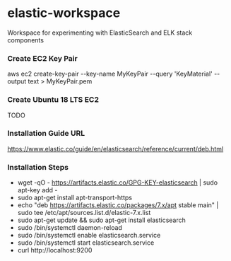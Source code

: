 # elastic-workspace
Workspace for experimenting with ElasticSearch and ELK stack components


### Create EC2 Key Pair
aws ec2 create-key-pair --key-name MyKeyPair --query 'KeyMaterial' --output text > MyKeyPair.pem

### Create Ubuntu 18 LTS EC2
TODO

### Installation Guide URL
https://www.elastic.co/guide/en/elasticsearch/reference/current/deb.html

### Installation Steps
+ wget -qO - https://artifacts.elastic.co/GPG-KEY-elasticsearch | sudo apt-key add -
+ sudo apt-get install apt-transport-https
+ echo "deb https://artifacts.elastic.co/packages/7.x/apt stable main" | sudo tee /etc/apt/sources.list.d/elastic-7.x.list
+ sudo apt-get update && sudo apt-get install elasticsearch
+ sudo /bin/systemctl daemon-reload 
+ sudo /bin/systemctl enable elasticsearch.service
+ sudo /bin/systemctl start elasticsearch.service
+ curl http://localhost:9200
